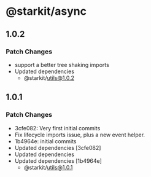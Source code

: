 # @starkit/async

## 1.0.2

### Patch Changes

- support a better tree shaking imports
- Updated dependencies
  - @starkit/utils@1.0.2

## 1.0.1

### Patch Changes

- 3cfe082: Very first initial commits
- Fix lifecycle imports issue, plus a new event helper.
- 1b4964e: initial commits
- Updated dependencies [3cfe082]
- Updated dependencies
- Updated dependencies [1b4964e]
  - @starkit/utils@1.0.1
